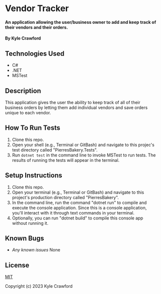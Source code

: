 # Vendor Tracker

#### An application allowing the user/business owner to add and keep track of their vendors and their orders.

#### By Kyle Crawford

## Technologies Used

* C#
* .NET
* MSTest

## Description

This application gives the user the ability to keep track of all of their business orders by letting them add individual vendors and save orders unique to each vendor.

## How To Run Tests

1. Clone this repo.
2. Open your shell (e.g., Terminal or GitBash) and navigate to this projec's test directory called "PierresBakery.Tests".
3. Run `dotnet test` in the command line to invoke MSTest to run tests. The results of running the tests will appear in the terminal.

## Setup Instructions

1. Clone this repo.
2. Open your terminal (e.g., Terminal or GitBash) and navigate to this project's production directory called "PierresBakery".
3. In the command line, run the command "dotnet run" to compile and execute the console application. Since this is a console application, you'll interact with it through text commands in your terminal.
4. Optionally, you can run "dotnet build" to compile this console app without running it.

## Known Bugs

* _Any known issues_
None

## License
[MIT](https://opensource.org/license/mit)

Copyright (c) 2023 Kyle Crawford